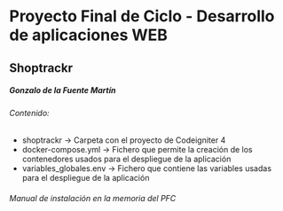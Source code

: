 <h1>Proyecto Final de Ciclo - Desarrollo de aplicaciones WEB</h1>
<h2>Shoptrackr</h2>
<h5>Gonzalo de la Fuente Martín</h5>

<h6>Contenido:</h6>
<ul>
  <li>shoptrackr -> Carpeta con el proyecto de Codeigniter 4</li>
  <li>docker-compose.yml -> Fichero que permite la creación de los contenedores usados para el despliegue de la aplicación</li>
  <li>variables_globales.env -> Fichero que contiene las variables usadas para el despliegue de la aplicación</li>
</ul>

<h6>Manual de instalación en la memoria del PFC</h6>
